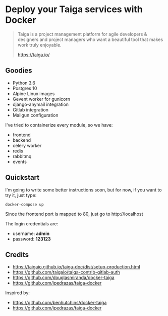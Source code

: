 Deploy your Taiga services with Docker
========================================

> Taiga is a project management platform for agile developers & designers
> and project managers who want a beautiful tool that makes work truly
> enjoyable.
>
> https://taiga.io/

Goodies
-------

* Python 3.6
* Postgres 10
* Alpine Linux images
* Gevent worker for gunicorn
* django-anymail integration
* Gitlab integration
* Mailgun configuration

I've tried to containerize every module, so we have:

* frontend
* backend
* celery worker
* redis
* rabbitmq
* events

Quickstart
----------

I'm going to write some better instructions soon, but for now, if you want to
try it, just type:

```
docker-compose up
```

Since the frontend port is mapped to 80, just go to http://localhost

The login credentials are:

* username: **admin**
* password: **123123**


Credits
-------

* https://taigaio.github.io/taiga-doc/dist/setup-production.html
* https://github.com/taigaio/taiga-contrib-gitlab-auth
* https://github.com/douglasmiranda/docker-taiga
* https://github.com/ipedrazas/taiga-docker

Inspired by:

* https://github.com/benhutchins/docker-taiga
* https://github.com/ipedrazas/taiga-docker
